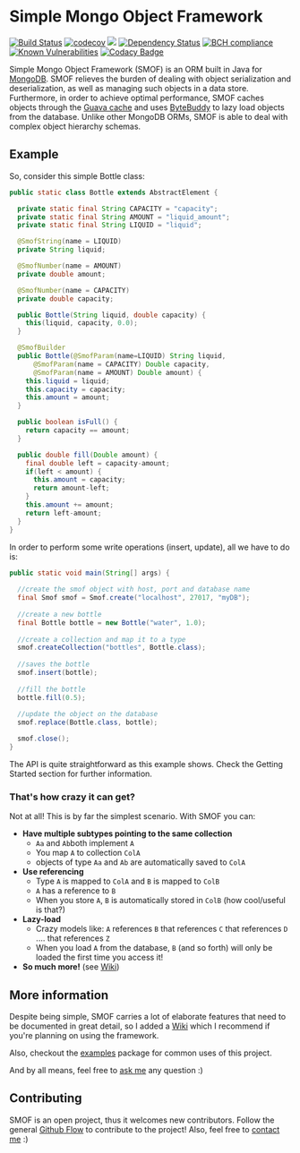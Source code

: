 # Simple Mongo Object Framework

[![Build Status](https://travis-ci.org/JPDSousa/mongo-obj-framework.svg?branch=master)](https://travis-ci.org/JPDSousa/mongo-obj-framework)
[![codecov](https://codecov.io/gh/JPDSousa/mongo-obj-framework/branch/master/graph/badge.svg)](https://codecov.io/gh/JPDSousa/mongo-obj-framework)
[![](https://jitpack.io/v/JPDSousa/mongo-obj-framework.svg)](https://jitpack.io/#JPDSousa/mongo-obj-framework)
[![Dependency Status](https://www.versioneye.com/user/projects/5933e3e776149d00503a8c25/badge.svg)](https://www.versioneye.com/user/projects/5933e3e776149d00503a8c25)
[![BCH compliance](https://bettercodehub.com/edge/badge/JPDSousa/mongo-obj-framework?branch=master)](https://bettercodehub.com/)
[![Known Vulnerabilities](https://snyk.io/test/github/jpdsousa/mongo-obj-framework/badge.svg)](https://snyk.io/test/github/jpdsousa/mongo-obj-framework)
[![Codacy Badge](https://api.codacy.com/project/badge/Grade/5df5e0d42de5421a984d128d51f4160a)](https://www.codacy.com/app/JPDSousa/mongo-obj-framework?utm_source=github.com&amp;utm_medium=referral&amp;utm_content=JPDSousa/mongo-obj-framework&amp;utm_campaign=Badge_Grade)

Simple Mongo Object Framework (SMOF) is an ORM built in Java for [MongoDB](https://www.mongodb.com/). SMOF relieves the burden of dealing with object serialization and deserialization, as well as managing such objects in a data store. Furthermore, in order to achieve optimal performance, SMOF caches objects through the [Guava cache](https://github.com/google/guava/wiki/CachesExplained) and uses [ByteBuddy](http://bytebuddy.net) to lazy load objects from the database. Unlike other MongoDB ORMs, SMOF is able to deal with complex object hierarchy schemas.

## Example

So, consider this simple Bottle class:

```java
public static class Bottle extends AbstractElement {

  private static final String CAPACITY = "capacity";
  private static final String AMOUNT = "liquid_amount";
  private static final String LIQUID = "liquid";

  @SmofString(name = LIQUID)
  private String liquid;

  @SmofNumber(name = AMOUNT)
  private double amount;

  @SmofNumber(name = CAPACITY)
  private double capacity;

  public Bottle(String liquid, double capacity) {
    this(liquid, capacity, 0.0);
  }

  @SmofBuilder
  public Bottle(@SmofParam(name=LIQUID) String liquid,
      @SmofParam(name = CAPACITY) Double capacity,
      @SmofParam(name = AMOUNT) Double amount) {
    this.liquid = liquid;
    this.capacity = capacity;
    this.amount = amount;
  }

  public boolean isFull() {
    return capacity == amount;
  }

  public double fill(Double amount) {
    final double left = capacity-amount;
    if(left < amount) {
      this.amount = capacity;
      return amount-left;
    }
    this.amount += amount;
    return left-amount;
  }
}
```

In order to perform some write operations (insert, update), all we have to do is:

```java
public static void main(String[] args) {
  
  //create the smof object with host, port and database name
  final Smof smof = Smof.create("localhost", 27017, "myDB");
  
  //create a new bottle
  final Bottle bottle = new Bottle("water", 1.0);
  
  //create a collection and map it to a type
  smof.createCollection("bottles", Bottle.class);
  
  //saves the bottle
  smof.insert(bottle);
  
  //fill the bottle
  bottle.fill(0.5);
  
  //update the object on the database
  smof.replace(Bottle.class, bottle);

  smof.close();
}
```

The API is quite straightforward as this example shows. Check the Getting Started section for further information.

### That's how crazy it can get?

Not at all! This is by far the simplest scenario. With SMOF you can:
* **Have multiple subtypes pointing to the same collection** 
  * `Aa` and `Ab`both implement `A`
  * You map `A` to collection `ColA`
  * objects of type `Aa` and `Ab` are automatically saved to `ColA`
* **Use referencing**
  * Type `A` is mapped to `ColA` and `B` is mapped to `ColB`
  * `A` has a reference to `B`
  * When you store `A`, `B` is automatically stored in `ColB` (how cool/useful is that?)
* **Lazy-load**
  * Crazy models like: `A` references `B` that references `C` that references `D` .... that references `Z`
  * When you load `A` from the database, `B` (and so forth) will only be loaded the first time you access it!
* **So much more!** (see [Wiki](https://github.com/JPDSousa/mongo-obj-framework/wiki))

## More information

Despite being simple, SMOF carries a lot of elaborate features that need to be documented in great detail, so I added a [Wiki](https://github.com/JPDSousa/mongo-obj-framework/wiki) which I recommend if you're planning on using the framework.

Also, checkout the [examples](https://github.com/JPDSousa/mongo-obj-framework/tree/master/examples/org/smof/examples) package for common uses of this project.

And by all means, feel free to [ask me](mailto:jpd.sousa@campus.fct.unl.pt) any question :)

## Contributing

SMOF is an open project, thus it welcomes new contributors. Follow the general [Github Flow](https://guides.github.com/introduction/flow/index.html) to contribute to the project! Also, feel free to [contact me](mailto:jpd.sousa@campus.fct.unl.pt) :)
